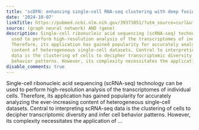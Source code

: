 ```yaml
---
title: 'scDFN: enhancing single-cell RNA-seq clustering with deep fusion networks'
date: '2024-10-07'
linkTitle: https://pubmed.ncbi.nlm.nih.gov/39373051/?utm_source=curl&utm_medium=rss&utm_campaign=pubmed-2&utm_content=1x5bM_TNL8gjogAcnslpo2s2PbDe-61JVM2h9yowOYSiZ7Dkrt&fc=20220919211934&ff=20241007200552&v=2.18.0.post9+e462414
source: (graph neural network) AND (gene)
description: Single-cell ribonucleic acid sequencing (scRNA-seq) technology can be
  used to perform high-resolution analysis of the transcriptomes of individual cells.
  Therefore, its application has gained popularity for accurately analyzing the ever-increasing
  content of heterogeneous single-cell datasets. Central to interpreting scRNA-seq
  data is the clustering of cells to decipher transcriptomic diversity and infer cell
  behavior patterns. However, its complexity necessitates the application of ...
disable_comments: true
---
```

Single-cell ribonucleic acid sequencing (scRNA-seq) technology can be used to perform high-resolution analysis of the transcriptomes of individual cells. Therefore, its application has gained popularity for accurately analyzing the ever-increasing content of heterogeneous single-cell datasets. Central to interpreting scRNA-seq data is the clustering of cells to decipher transcriptomic diversity and infer cell behavior patterns. However, its complexity necessitates the application of ...